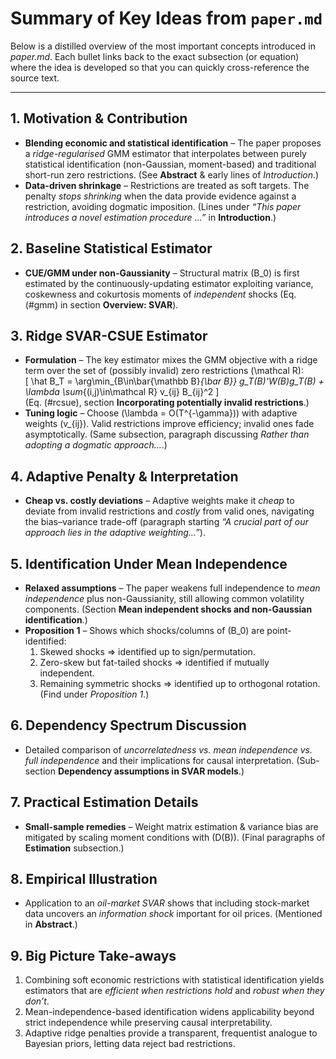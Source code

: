 # Summary of Key Ideas from `paper.md`

Below is a distilled overview of the most important concepts introduced in *paper.md*.  Each bullet links back to the exact subsection (or equation) where the idea is developed so that you can quickly cross-reference the source text.

---

## 1. Motivation & Contribution
* **Blending economic and statistical identification** – The paper proposes a *ridge-regularised* GMM estimator that interpolates between purely statistical identification (non-Gaussian, moment-based) and traditional short-run zero restrictions.  (See **Abstract** & early lines of *Introduction*.)
* **Data-driven shrinkage** – Restrictions are treated as soft targets.  The penalty *stops shrinking* when the data provide evidence against a restriction, avoiding dogmatic imposition.  (Lines under *“This paper introduces a novel estimation procedure …”* in **Introduction**.)

## 2. Baseline Statistical Estimator
* **CUE/GMM under non-Gaussianity** – Structural matrix \(B_0\) is first estimated by the continuously-updating estimator exploiting variance, coskewness and cokurtosis moments of *independent* shocks (Eq. (\#gmm) in section **Overview: SVAR**).

## 3. Ridge SVAR-CSUE Estimator
* **Formulation** – The key estimator mixes the GMM objective with a ridge term over the set of (possibly invalid) zero restrictions \(\mathcal R\):  
  \[ \hat B_T = \arg\min_{B\in\bar{\mathbb B}_{\bar B}} g_T(B)'W(B)g_T(B) + \lambda \sum_{(i,j)\in\mathcal R} v_{ij} B_{ij}^2 \]  
  (Eq. (\#rcsue), section **Incorporating potentially invalid restrictions**.)
* **Tuning logic** – Choose \(\lambda = O(T^{-\gamma})\) with adaptive weights \(v_{ij}\).  Valid restrictions improve efficiency; invalid ones fade asymptotically.  (Same subsection, paragraph discussing *Rather than adopting a dogmatic approach…*.)

## 4. Adaptive Penalty & Interpretation
* **Cheap vs. costly deviations** – Adaptive weights make it *cheap* to deviate from invalid restrictions and *costly* from valid ones, navigating the bias–variance trade-off (paragraph starting *“A crucial part of our approach lies in the adaptive weighting…”*).

## 5. Identification Under Mean Independence
* **Relaxed assumptions** – The paper weakens full independence to *mean independence* plus non-Gaussianity, still allowing common volatility components.  (Section **Mean independent shocks and non-Gaussian identification**.)
* **Proposition 1** – Shows which shocks/columns of \(B_0\) are point-identified:  
  1. Skewed shocks ⇒ identified up to sign/permutation.  
  2. Zero-skew but fat-tailed shocks ⇒ identified if mutually independent.  
  3. Remaining symmetric shocks ⇒ identified up to orthogonal rotation.  
  (Find under *Proposition 1*.)

## 6. Dependency Spectrum Discussion
* Detailed comparison of *uncorrelatedness vs. mean independence vs. full independence* and their implications for causal interpretation.  (Sub-section **Dependency assumptions in SVAR models**.)

## 7. Practical Estimation Details
* **Small-sample remedies** – Weight matrix estimation & variance bias are mitigated by scaling moment conditions with \(D(B)\).  (Final paragraphs of **Estimation** subsection.)

## 8. Empirical Illustration
* Application to an *oil-market SVAR* shows that including stock-market data uncovers an *information shock* important for oil prices.  (Mentioned in **Abstract**.)

## 9. Big Picture Take-aways
1. Combining soft economic restrictions with statistical identification yields estimators that are *efficient when restrictions hold* and *robust when they don’t*.
2. Mean-independence-based identification widens applicability beyond strict independence while preserving causal interpretability.
3. Adaptive ridge penalties provide a transparent, frequentist analogue to Bayesian priors, letting data reject bad restrictions.
